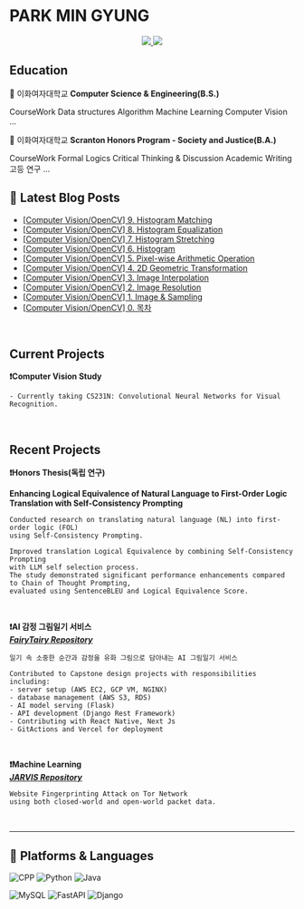 # PARK MIN GYUNG

<div align=center> 
  <a href="mailto:m11ngyung3@gmail.com">
    <img src="https://img.shields.io/badge/m11ngyung3@gmail.com-EA4335?&logo=Gmail&logoColor=white&link=m11ngyung3@gmail.com"/>
  </a>
  <a href="https://he-kate1130.tistory.com/">
    <img src="https://img.shields.io/badge/KATE.log-000000?&logo=Tistory&logoColor=white"/>
  </a>
</div> 

## Education
🏫 이화여자대학교 **Computer Science & Engineering(B.S.)**  

CourseWork
    Data structures
    Algorithm
    Machine Learning
    Computer Vision ...

🏫 이화여자대학교 **Scranton Honors Program - Society and Justice(B.A.)**  

CourseWork
    Formal Logics
    Critical Thinking & Discussion
    Academic Writing
    고등 연구 ...

## 📕 Latest Blog Posts
<ul><li><a href='https://he-kate1130.tistory.com/138' target='_blank'>[Computer Vision/OpenCV] 9. Histogram Matching</a></li><li><a href='https://he-kate1130.tistory.com/137' target='_blank'>[Computer Vision/OpenCV] 8. Histogram Equalization</a></li><li><a href='https://he-kate1130.tistory.com/136' target='_blank'>[Computer Vision/OpenCV] 7. Histogram Stretching</a></li><li><a href='https://he-kate1130.tistory.com/135' target='_blank'>[Computer Vision/OpenCV] 6. Histogram</a></li><li><a href='https://he-kate1130.tistory.com/134' target='_blank'>[Computer Vision/OpenCV] 5. Pixel-wise Arithmetic Operation</a></li><li><a href='https://he-kate1130.tistory.com/131' target='_blank'>[Computer Vision/OpenCV] 4. 2D Geometric Transformation</a></li><li><a href='https://he-kate1130.tistory.com/130' target='_blank'>[Computer Vision/OpenCV] 3. Image Interpolation</a></li><li><a href='https://he-kate1130.tistory.com/129' target='_blank'>[Computer Vision/OpenCV] 2. Image Resolution</a></li><li><a href='https://he-kate1130.tistory.com/128' target='_blank'>[Computer Vision/OpenCV] 1. Image &amp; Sampling</a></li><li><a href='https://he-kate1130.tistory.com/132' target='_blank'>[Computer Vision/OpenCV] 0. 목차</a></li></ul>
<br/>

## Current Projects

**❗Computer Vision Study**

    - Currently taking CS231N: Convolutional Neural Networks for Visual Recognition.



<br/>

## Recent Projects

**❗Honors Thesis(독립 연구)**

**Enhancing Logical Equivalence of Natural Language to First-Order Logic Translation with Self-Consistency Prompting**  

    Conducted research on translating natural language (NL) into first-order logic (FOL) 
    using Self-Consistency Prompting. 

    Improved translation Logical Equivalence by combining Self-Consistency Prompting 
    with LLM self selection process. 
    The study demonstrated significant performance enhancements compared to Chain of Thought Prompting, 
    evaluated using SentenceBLEU and Logical Equivalence Score.

<br/>

**❗AI 감정 그림일기 서비스**  
***[FairyTairy Repository](https://github.com/mingyung-park/Fairy-Taiary)***  

    일기 속 소중한 순간과 감정을 유화 그림으로 담아내는 AI 그림일기 서비스
    
    Contributed to Capstone design projects with responsibilities including:
    - server setup (AWS EC2, GCP VM, NGINX)
    - database management (AWS S3, RDS)
    - AI model serving (Flask)
    - API development (Django Rest Framework)
    - Contributing with React Native, Next Js
    - GitActions and Vercel for deployment

<br/>

**❗Machine Learning**  
***[JARVIS Repository](https://github.com/ZERO-black/2023-2ML-Team-JARVIS)***  

    Website Fingerprinting Attack on Tor Network 
    using both closed-world and open-world packet data.

<br/>

---

## 💪 Platforms & Languages

![CPP](https://img.shields.io/badge/C++-00599C.svg?&logo=c%2B%2B&logoColor=white)
![Python](https://img.shields.io/badge/Python-3776AB.svg?&logo=Python&logoColor=white)
![Java](https://img.shields.io/badge/Java-007396.svg?&logo=OpenJDK&logoColor=white)

![MySQL](https://img.shields.io/badge/MySQL-4479A1.svg?&logo=MySQL&logoColor=white)
![FastAPI](https://img.shields.io/badge/FastAPI-009688.svg?&logo=FastAPI&logoColor=white)
![Django](https://img.shields.io/badge/Django-092E20.svg?&logo=Django&logoColor=white)

